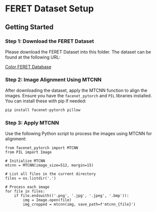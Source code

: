
# FERET Dataset Setup

## Getting Started

### Step 1: Download the FERET Dataset

Please download the FERET Dataset into this folder. The dataset can be found at the following URL:

[Color FERET Database](https://www.nist.gov/itl/products-and-services/color-feret-database)

### Step 2: Image Alignment Using MTCNN

After downloading the dataset, apply the MTCNN function to align the images. Ensure you have the `facenet_pytorch` and `PIL` libraries installed. You can install these with pip if needed:

```bash
pip install facenet-pytorch pillow
```


### Step 3: Apply MTCNN
Use the following Python script to process the images using MTCNN for alignment:
```import os
from facenet_pytorch import MTCNN
from PIL import Image

# Initialize MTCNN
mtcnn = MTCNN(image_size=512, margin=15)

# List all files in the current directory
files = os.listdir('.')

# Process each image
for file in files:
    if file.endswith(('.png', '.jpg', '.jpeg', '.bmp')):
        img = Image.open(file)
        img_cropped = mtcnn(img, save_path=f'mtcnn_{file}')
